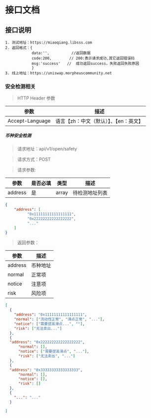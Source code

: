 # 接口文档


## 接口说明

```
1. 测试地址：https://miaoqiang.libsss.com
2. 返回格式：{
            data:'',          //返回数据
            code:200,        // 200:表示请求成功,其它返回错误码
            msg:'success'   //  成功返回success，失败返回失败原因
            }
3. 线上地址：https://uniswap.morpheuscommunity.net
```

### 安全检测相关

> HTTP Header 参数

参数|描述
---|---
Accept-Language|语言【zh：中文（默认）】、【en：英文】

##### 币种安全检测
> 请求地址：api/v1/open/safety

> 请求方式：POST

> 请求参数: 

参数|是否必填|类型|描述
---|---|---|---
address|是|array|待检测地址列表

```json
{
    "address": [
          "0x11111111111111111",
          "0x22222222222222222",
          "..."
    ]
}
```

> 返回参数：

参数|描述
---|---
address|币种地址
normal|正常项
notice|注意项
risk|风险项

```json
[
  {
    "address": "0x11111111111111111",
    "normal": ["流动性正常", "滑点正常", "..."],
    "notice": ["需要提高滑点...", ""],
    "risk": ["无法卖出..."] 
  },
  {
  "address": "0x222222222222222222",
      "normal": [],
      "notice": ["需要提高滑点", "..."],
      "risk": ["无法卖出", "..."] 
  },
  {
  "address": "0x33333333333333333",
      "normal": [],
      "notice": [],
      "risk": [] 
  },
  {
    "...": "..."
  }

]
```


